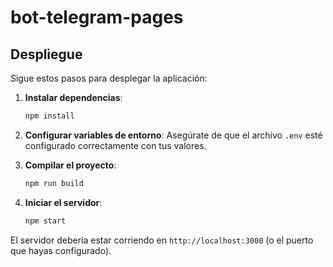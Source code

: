 # bot-telegram-pages

## Despliegue

Sigue estos pasos para desplegar la aplicación:

1. **Instalar dependencias**:
    ```bash
    npm install
    ```

2. **Configurar variables de entorno**:
    Asegúrate de que el archivo `.env` esté configurado correctamente con tus valores.

3. **Compilar el proyecto**:
    ```bash
    npm run build
    ```

4. **Iniciar el servidor**:
    ```bash
    npm start
    ```

El servidor debería estar corriendo en `http://localhost:3000` (o el puerto que hayas configurado).